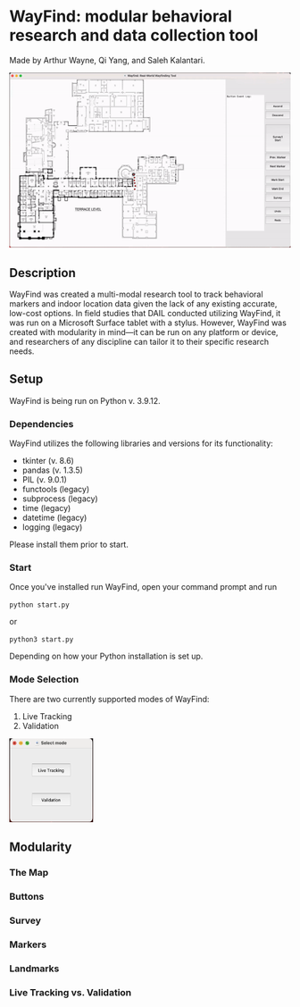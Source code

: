 # WayFind: modular behavioral research and data collection tool
Made by Arthur Wayne, Qi Yang, and Saleh Kalantari. 

![alt text](https://github.com/CornellDAIL/WayFind/blob/main/images/sample.gif)

## Description
WayFind was created a multi-modal research tool to track behavioral markers and indoor location data given the lack of any existing accurate, low-cost options. In field studies that DAIL conducted utilizing WayFind, it was run on a Microsoft Surface tablet with a stylus. However, WayFind was created with modularity in mind—it can be run on any platform or device, and researchers of any discipline can tailor it to their specific research needs.

## Setup
WayFind is being run on Python v. 3.9.12.

### Dependencies
WayFind utilizes the following libraries and versions for its functionality:
- tkinter (v. 8.6)
- pandas (v. 1.3.5)
- PIL (v. 9.0.1)
- functools (legacy)
- subprocess (legacy)
- time (legacy)
- datetime (legacy)
- logging (legacy)

Please install them prior to start.

### Start

Once you've installed run WayFind, open your command prompt and run

`python start.py`

or

`python3 start.py`

Depending on how your Python installation is set up.
  
### Mode Selection

There are two currently supported modes of WayFind:
1. Live Tracking
2. Validation

<img src="https://github.com/CornellDAIL/WayFind/blob/main/images/modes.png" width=150px height=150px>

## Modularity

### The Map

### Buttons

### Survey

### Markers

### Landmarks

### Live Tracking vs. Validation

